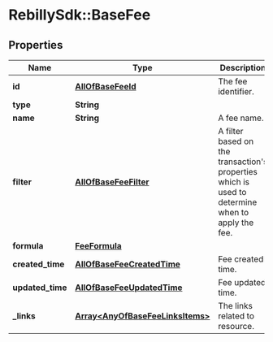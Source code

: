 # RebillySdk::BaseFee

## Properties
Name | Type | Description | Notes
------------ | ------------- | ------------- | -------------
**id** | [**AllOfBaseFeeId**](AllOfBaseFeeId.md) | The fee identifier. | [optional] 
**type** | **String** |  | [optional] 
**name** | **String** | A fee name. | [optional] 
**filter** | [**AllOfBaseFeeFilter**](AllOfBaseFeeFilter.md) | A filter based on the transaction&#x27;s properties which is used to determine when to apply the fee. | [optional] 
**formula** | [**FeeFormula**](FeeFormula.md) |  | [optional] 
**created_time** | [**AllOfBaseFeeCreatedTime**](AllOfBaseFeeCreatedTime.md) | Fee created time. | [optional] 
**updated_time** | [**AllOfBaseFeeUpdatedTime**](AllOfBaseFeeUpdatedTime.md) | Fee updated time. | [optional] 
**_links** | [**Array&lt;AnyOfBaseFeeLinksItems&gt;**](.md) | The links related to resource. | [optional] 

